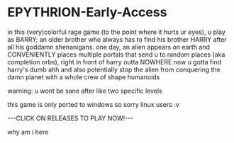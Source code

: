 # EPYTHRION-Early-Access
in this (very)colorful rage game (to the point where it hurts ur eyes), 
u play as BARRY; an older brother who always has to find his brother HARRY after all his goddamn shenanigans.
one day, an alien appears on earth and CONVENIENTLY places multiple
portals that send u to random places (aka completion orbs), right in front of harry outta NOWHERE
now u gotta find harry's dumb ahh and also potentially stop the alien from conquering 
the damn planet with a whole crew of shape humanoids

warning: u wont be sane after like two specific levels

this game is only ported to windows so sorry linux users :v 

---CLICK ON RELEASES TO PLAY NOW!---














why am i here
